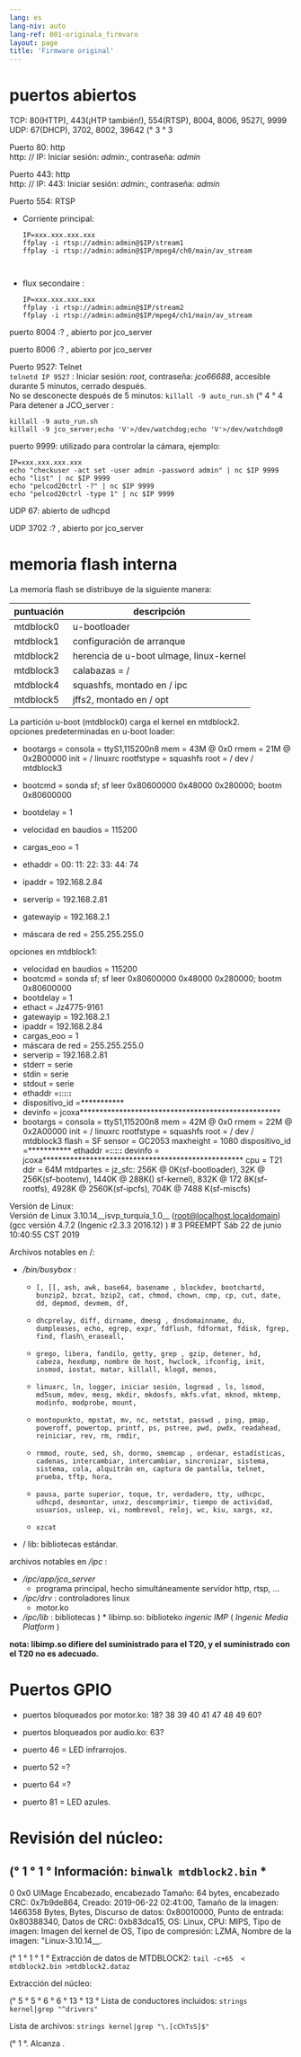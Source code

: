 ```yaml
---
lang: es
lang-niv: auto
lang-ref: 001-originala_firmvaro
layout: page
title: 'Firmware original'
---
```


# puertos abiertos

TCP: 80(HTTP), 443(¡HTP también!), 554(RTSP), 8004, 8006, 9527(, 9999  
UDP: 67(DHCP), 3702, 8002, 39642 (° 3 ° 3

Puerto 80: http  
http: // IP: Iniciar sesión: _admin:_, contraseña: _admin_

Puerto 443: http  
http: // IP: 443: Iniciar sesión: _admin:_, contraseña: _admin_

Puerto 554: RTSP  
* Corriente principal: 



    ```
    IP=xxx.xxx.xxx.xxx
    ffplay -i rtsp://admin:admin@$IP/stream1
    ffplay -i rtsp://admin:admin@$IP/mpeg4/ch0/main/av_stream



    ```
* flux secondaire :



    ```
    IP=xxx.xxx.xxx.xxx
    ffplay -i rtsp://admin:admin@$IP/stream2
    ffplay -i rtsp://admin:admin@$IP/mpeg4/ch1/main/av_stream
    ````

puerto 8004 :? , abierto por jco_server



puerto 8006 :? , abierto por jco_server




Puerto 9527: Telnet  
`telnetd IP 9527` : Iniciar sesión: _root_, contraseña: _jco66688_, accesible durante 5 minutos, cerrado después.  
No se desconecte después de 5 minutos: `killall -9 auto_run.sh`  (° 4 ° 4
Para detener a JCO_server : 
 
 

```
killall -9 auto_run.sh
killall -9 jco_server;echo 'V'>/dev/watchdog;echo 'V'>/dev/watchdog0
```

puerto 9999: utilizado para controlar la cámara, ejemplo:

```
IP=xxx.xxx.xxx.xxx
echo "checkuser -act set -user admin -password admin" | nc $IP 9999
echo "list" | nc $IP 9999
echo "pelcod20ctrl -?" | nc $IP 9999
echo "pelcod20ctrl -type 1" | nc $IP 9999
```

UDP 67: abierto de udhcpd

UDP 3702 :? , abierto por jco_server




# memoria flash interna
La memoria flash se distribuye de la siguiente manera:

puntuación | descripción |
--- | --- |
mtdblock0 | u-bootloader |
mtdblock1 | configuración de arranque |
mtdblock2 | herencia de u-boot uImage, linux-kernel |
mtdblock3 | calabazas = / |
mtdblock4 | squashfs, montado en / ipc |
mtdblock5 | jffs2, montado en / opt |

La partición u-boot (mtdblock0) carga el kernel en mtdblock2.  
opciones predeterminadas en u-boot loader:  
* bootargs = consola = ttyS1,115200n8 mem = 43M @ 0x0 rmem = 21M @ 0x2B00000 init = / linuxrc rootfstype = squashfs root = / dev / mtdblock3


* bootcmd = sonda sf; sf leer 0x80600000 0x48000 0x280000; bootm 0x80600000


* bootdelay = 1


* velocidad en baudios = 115200


* cargas\_eoo = 1


* ethaddr = 00: 11: 22: 33: 44: 74


* ipaddr = 192.168.2.84


* serverip = 192.168.2.81


* gatewayip = 192.168.2.1


* máscara de red = 255.255.255.0



opciones en mtdblock1:
* velocidad en baudios = 115200
* bootcmd = sonda sf; sf leer 0x80600000 0x48000 0x280000; bootm 0x80600000
* bootdelay = 1
* ethact = Jz4775-9161
* gatewayip = 192.168.2.1
* ipaddr = 192.168.2.84
* cargas\_eoo = 1
* máscara de red = 255.255.255.0
* serverip = 192.168.2.81
* stderr = serie
* stdin = serie
* stdout = serie
* ethaddr =**:**:**:**:**:**
* dispositivo\_id =***********
* devinfo = jcoxa***************************************************
* bootargs = consola = ttyS1,115200n8 mem = 42M @ 0x0 rmem = 22M @ 0x2A00000 init = / linuxrc rootfstype = squashfs root = / dev / mtdblock3 flash = SF sensor = GC2053 maxheight = 1080 dispositivo\_id =*********** ethaddr =**:**:**:**:**:** devinfo = jcoxa*************************************************** cpu = T21 ddr = 64M mtdpartes = jz\_sfc: 256K @ 0K(sf-bootloader), 32K @ 256K(sf-bootenv), 1440K @ 288K() sf-kernel), 832K @ 172 8K(sf-rootfs), 4928K @ 2560K(sf-ipcfs), 704K @ 7488 K(sf-miscfs)


Versión de Linux:  
Versión de Linux 3.10.14\_\_isvp\_turquía\_1.0\_\_ (root@localhost.localdomain) (gcc versión 4.7.2 (Ingenic r2.3.3 2016.12) ) # 3 PREEMPT Sáb 22 de junio 10:40:55 CST 2019


Archivos notables en /:
* _/bin/busybox_ : 
  *     [, [[, ash, awk, base64, basename , blockdev, bootchartd, bunzip2, bzcat, bzip2, cat, chmod, chown, cmp, cp, cut, date, dd, depmod, devmem, df,
  *     dhcprelay, diff, dirname, dmesg , dnsdomainname, du, dumpleases, echo, egrep, expr, fdflush, fdformat, fdisk, fgrep, find, flash\_eraseall,
  *     grego, libera, fandilo, getty, grep , gzip, detener, hd, cabeza, hexdump, nombre de host, hwclock, ifconfig, init, insmod, iostat, matar, killall, klogd, menos,
  *     linuxrc, ln, logger, iniciar sesión, logread , ls, lsmod, md5sum, mdev, mesg, mkdir, mkdosfs, mkfs.vfat, mknod, mktemp, modinfo, modprobe, mount,
  *     montopunkto, mpstat, mv, nc, netstat, passwd , ping, pmap, poweroff, powertop, printf, ps, pstree, pwd, pwdx, readahead, reiniciar, rev, rm, rmdir,
  *     rmmod, route, sed, sh, dormo, smemcap , ordenar, estadísticas, cadenas, intercambiar, intercambiar, sincronizar, sistema, sistema, cola, alquitrán en, captura de pantalla, telnet, prueba, tftp, hora,
  *     pausa, parte superior, toque, tr, verdadero, tty, udhcpc, udhcpd, desmontar, unxz, descomprimir, tiempo de actividad, usuarios, usleep, vi, nombrevol, reloj, wc, kiu, xargs, xz,
  *     xzcat

* / lib: bibliotecas estándar.



archivos notables en _/ipc_ :
* _/ipc/app/jco\_server_
  * programa principal, hecho simultáneamente servidor http, rtsp, ...
* _/ipc/drv_ : controladores linux
  * motor.ko
* _/ipc/lib_ : bibliotecas
)  * libimp.so: biblioteko _ingenic_ _IMP_ ( _Ingenic Media Platform_ )


**nota: libimp.so difiere del suministrado para el T20, y el suministrado con el T20 no es adecuado.**

# Puertos GPIO

* puertos bloqueados por motor.ko: 18? 38 39 40 41 47 48 49 60?


* puertos bloqueados por audio.ko: 63?


* puerto 46 = LED infrarrojos.


* puerto 52 =?


* puerto 64 =?


* puerto 81 = LED azules.



# Revisión del núcleo:
(° 1 ° 1 ° Información:
    `binwalk mtdblock2.bin`
    * 
--------------------------------------------------------------------------------
0 0x0 UIMage Encabezado, encabezado Tamaño: 64 bytes, encabezado CRC: 0x7b9de864, Creado: 2019-06-22 02:41:00, Tamaño de la imagen: 1466358 Bytes, Bytes, Discurso de datos: 0x80010000, Punto de entrada: 0x80388340, Datos de CRC: 0xb83dca15, OS: Linux, CPU: MIPS, Tipo de imagen: Imagen del kernel de OS, Tipo de compresión: LZMA, Nombre de la imagen: "Linux-3.10.14__.

(° 1 ° 1 ° 1 ° Extracción de datos de MTDBLOCK2:
    `tail -c+65  < mtdblock2.bin >mtdblock2.dataz`

Extracción del núcleo:

(° 5 ° 5 ° 6 ° 6 ° 13 ° 13 ° Lista de conductores incluidos:    `strings kernel|grep "^drivers"`

Lista de archivos:
    `strings kernel|grep "\.[cChTsS]$"`









(° 1 °. Alcanza
.
